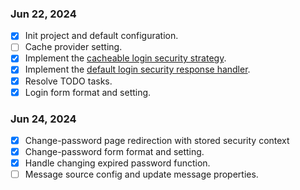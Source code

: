 ### Jun 22, 2024
- [x] Init project and default configuration.
- [ ] Cache provider setting.
- [x] Implement the [cacheable login security strategy](./src/main/java/org/example/springboot3oauth2security/CacheableLoginSecurityStrategy.java).
- [x] Implement the [default login security response handler](./src/main/java/org/example/springboot3oauth2security/DefaultLoginSecurityResponseHandler.java).
- [x] Resolve TODO tasks.
- [x] Login form format and setting.
### Jun 24, 2024
- [x] Change-password page redirection with stored security context
- [x] Change-password form format and setting.
- [x] Handle changing expired password function.
- [ ] Message source config and update message properties.
